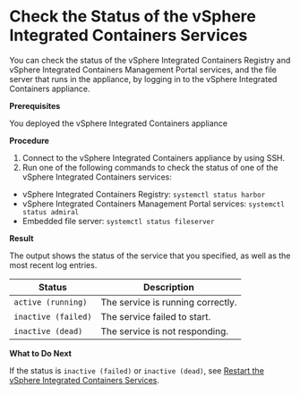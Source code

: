 # Check the Status of the vSphere Integrated Containers Services #

You can check the status of the vSphere Integrated Containers Registry and vSphere Integrated Containers Management Portal services, and the file server that runs in the appliance, by logging in to the vSphere Integrated Containers appliance.

**Prerequisites**

You deployed the vSphere Integrated Containers appliance

**Procedure**
1. Connect to the vSphere Integrated Containers appliance by using SSH.
2. Run one of the following commands to check the status of one of the vSphere Integrated Containers services:

  - vSphere Integrated Containers Registry: `systemctl status harbor`
  - vSphere Integrated Containers Management Portal services: `systemctl status admiral`
  - Embedded file server: `systemctl status fileserver`

**Result**

The output shows the status of the service that you specified, as well as the most recent log entries.

|Status|Description|
|---|---|
|`active (running)`|The service is running correctly.|
|`inactive (failed)`|The service failed to start.|
|`inactive (dead)`|The service is not responding.|

**What to Do Next**

If the status is `inactive (failed)` or `inactive (dead)`, see [Restart the vSphere Integrated Containers Services](restart_services.md).